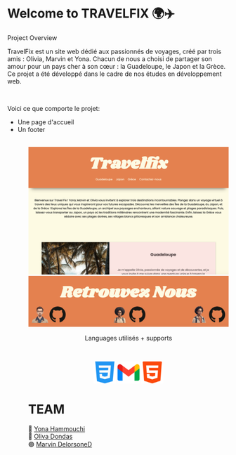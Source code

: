 # Welcome to TRAVELFIX 🌍✈️
Project Overview


TravelFix est un site web dédié aux passionnés de voyages, créé par trois amis : Olivia, Marvin et Yona. Chacun de nous a choisi de partager son amour pour un pays cher à son cœur : la Guadeloupe, le Japon et la Grèce. Ce projet a été développé dans le cadre de nos études en développement web.

<br>

Voici ce que comporte le projet:

<ul>
    <li> Une page d'accueil </li> 
    <li> Un footer </li>
<ul>

<br>

<img width="600" alt="img" src="readme/homepage.png">
<img width="600" alt="img" src="readme/footer.png">

<br>

<p align="center"> Languages utilisés + supports </p>

<br>

<p align="center">
  <img width="50" alt="img" src="readme/css-3.png">
  <img width="50" alt="img" src="readme/gmail.png">
<img width="50" alt="img" src="readme/html-5.png">
</p>

# TEAM
🔵 [Yona Hammouchi](https://github.com/yona-hammouchi)  
🔴 [Oliva Dondas](https://github.com/olivia-dondas)  
🟣 [Marvin DelorsoneD](https://github.com/MarvinLaPlateforme)  
